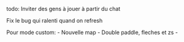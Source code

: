 todo:
Inviter des gens à jouer à partir du chat
<!-- Mettre les jwt dans un cookie httpOnly -->
Fix le bug qui ralenti quand on refresh

Pour mode custom:
    - Nouvelle map
    - Double paddle, fleches et zs
    - 
